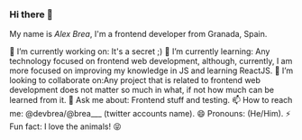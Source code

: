 ### Hi there 👋

My name is _Alex Brea_, I'm a frontend developer from Granada, Spain.

🔭 I’m currently working on: It's a secret ;)
🌱 I’m currently learning: Any technology focused on frontend web development, although, currently, I am more focused on improving my knowledge in JS and learning ReactJS.
👯 I’m looking to collaborate on:Any project that is related to frontend web development does not matter so much in what, if not how much can be learned from it.
💬 Ask me about: Frontend stuff and testing.
📫 How to reach me: @devbrea/@brea___ (twitter accounts name).
😄 Pronouns: (He/Him).
⚡ Fun fact: I love the animals! 😝

<!--
**AlexBrea/AlexBrea** is a ✨ _special_ ✨ repository because its `README.md` (this file) appears on your GitHub profile.

Here are some ideas to get you started:

- 🔭 I’m currently working on ...
- 🌱 I’m currently learning ...
- 👯 I’m looking to collaborate on ...
- 🤔 I’m looking for help with ...
- 💬 Ask me about ...
- 📫 How to reach me: ...
- 😄 Pronouns: ...
- ⚡ Fun fact: ...
-->
